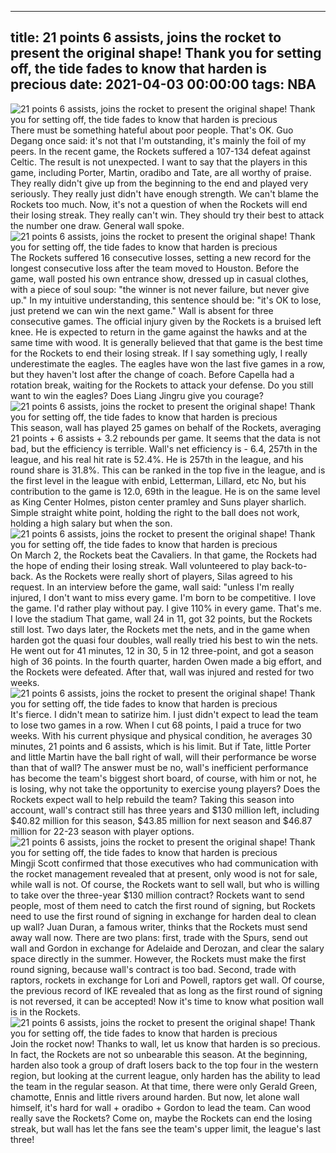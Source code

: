 
---
title: 21 points 6 assists, joins the rocket to present the original shape! Thank you for setting off, the tide fades to know that harden is precious
date: 2021-04-03 00:00:00
tags:  NBA
---
![21 points 6 assists, joins the rocket to present the original shape! Thank you for setting off, the tide fades to know that harden is precious](a440375b-eb93-43cf-a5df-c7a698f6108c.gif)
There must be something hateful about poor people. That's OK. Guo Degang once said: it's not that I'm outstanding, it's mainly the foil of my peers. In the recent game, the Rockets suffered a 107-134 defeat against Celtic. The result is not unexpected. I want to say that the players in this game, including Porter, Martin, oradibo and Tate, are all worthy of praise. They really didn't give up from the beginning to the end and played very seriously. They really just didn't have enough strength. We can't blame the Rockets too much. Now, it's not a question of when the Rockets will end their losing streak. They really can't win. They should try their best to attack the number one draw. General wall spoke.
![21 points 6 assists, joins the rocket to present the original shape! Thank you for setting off, the tide fades to know that harden is precious](0b6789f0-c653-4fe0-be36-cee9e613c64d.gif)
The Rockets suffered 16 consecutive losses, setting a new record for the longest consecutive loss after the team moved to Houston. Before the game, wall posted his own entrance show, dressed up in casual clothes, with a piece of soul soup: "the winner is not never failure, but never give up." In my intuitive understanding, this sentence should be: "it's OK to lose, just pretend we can win the next game." Wall is absent for three consecutive games. The official injury given by the Rockets is a bruised left knee. He is expected to return in the game against the hawks and at the same time with wood. It is generally believed that that game is the best time for the Rockets to end their losing streak. If I say something ugly, I really underestimate the eagles. The eagles have won the last five games in a row, but they haven't lost after the change of coach. Before Capella had a rotation break, waiting for the Rockets to attack your defense. Do you still want to win the eagles? Does Liang Jingru give you courage?
![21 points 6 assists, joins the rocket to present the original shape! Thank you for setting off, the tide fades to know that harden is precious](2330761e-f316-45ce-bf42-e3c7925b7a7c.gif)
This season, wall has played 25 games on behalf of the Rockets, averaging 21 points + 6 assists + 3.2 rebounds per game. It seems that the data is not bad, but the efficiency is terrible. Wall's net efficiency is - 6.4, 257th in the league, and his real hit rate is 52.4%. He is 257th in the league, and his round share is 31.8%. This can be ranked in the top five in the league, and is the first level in the league with enbid, Letterman, Lillard, etc No, but his contribution to the game is 12.0, 69th in the league. He is on the same level as King Center Holmes, piston center pramley and Suns player sharlich. Simple straight white point, holding the right to the ball does not work, holding a high salary but when the son.
![21 points 6 assists, joins the rocket to present the original shape! Thank you for setting off, the tide fades to know that harden is precious](34705e63-c2c1-4cda-a166-3d154edcd293.gif)
On March 2, the Rockets beat the Cavaliers. In that game, the Rockets had the hope of ending their losing streak. Wall volunteered to play back-to-back. As the Rockets were really short of players, Silas agreed to his request. In an interview before the game, wall said: "unless I'm really injured, I don't want to miss every game. I'm born to be competitive. I love the game. I'd rather play without pay. I give 110% in every game. That's me. I love the stadium That game, wall 24 in 11, got 32 points, but the Rockets still lost. Two days later, the Rockets met the nets, and in the game when harden got the quasi four doubles, wall really tried his best to win the nets. He went out for 41 minutes, 12 in 30, 5 in 12 three-point, and got a season high of 36 points. In the fourth quarter, harden Owen made a big effort, and the Rockets were defeated. After that, wall was injured and rested for two weeks.
![21 points 6 assists, joins the rocket to present the original shape! Thank you for setting off, the tide fades to know that harden is precious](f57c6f83-0ba6-49ba-a548-7d3bb3a66446.gif)
It's fierce. I didn't mean to satirize him. I just didn't expect to lead the team to lose two games in a row. When I cut 68 points, I paid a truce for two weeks. With his current physique and physical condition, he averages 30 minutes, 21 points and 6 assists, which is his limit. But if Tate, little Porter and little Martin have the ball right of wall, will their performance be worse than that of wall? The answer must be no, wall's inefficient performance has become the team's biggest short board, of course, with him or not, he is losing, why not take the opportunity to exercise young players? Does the Rockets expect wall to help rebuild the team? Taking this season into account, wall's contract still has three years and $130 million left, including $40.82 million for this season, $43.85 million for next season and $46.87 million for 22-23 season with player options.
![21 points 6 assists, joins the rocket to present the original shape! Thank you for setting off, the tide fades to know that harden is precious](732fad81-cafb-422b-b621-e88cea22cd96.gif)
Mingji Scott confirmed that those executives who had communication with the rocket management revealed that at present, only wood is not for sale, while wall is not. Of course, the Rockets want to sell wall, but who is willing to take over the three-year $130 million contract? Rockets want to send people, most of them need to catch the first round of signing, but Rockets need to use the first round of signing in exchange for harden deal to clean up wall? Juan Duran, a famous writer, thinks that the Rockets must send away wall now. There are two plans: first, trade with the Spurs, send out wall and Gordon in exchange for Adelaide and Derozan, and clear the salary space directly in the summer. However, the Rockets must make the first round signing, because wall's contract is too bad. Second, trade with raptors, rockets in exchange for Lori and Powell, raptors get wall. Of course, the previous record of IKE revealed that as long as the first round of signing is not reversed, it can be accepted! Now it's time to know what position wall is in the Rockets.
![21 points 6 assists, joins the rocket to present the original shape! Thank you for setting off, the tide fades to know that harden is precious](59e51538-7e16-4c38-b3d7-0620d4f5c7a1.gif)
Join the rocket now! Thanks to wall, let us know that harden is so precious. In fact, the Rockets are not so unbearable this season. At the beginning, harden also took a group of draft losers back to the top four in the western region, but looking at the current league, only harden has the ability to lead the team in the regular season. At that time, there were only Gerald Green, chamotte, Ennis and little rivers around harden. But now, let alone wall himself, it's hard for wall + oradibo + Gordon to lead the team. Can wood really save the Rockets? Come on, maybe the Rockets can end the losing streak, but wall has let the fans see the team's upper limit, the league's last three!